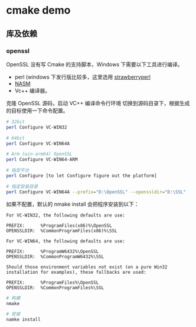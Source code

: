 # cmake demo

## 库及依赖

### openssl 

OpenSSL 没有写 Cmake 的支持脚本，Windows 下需要以下工具进行编译。

- perl (windows 下发行版比较多，这里选用 [strawberryperl](https://strawberryperl.com/)
- [NASM](https://www.nasm.us/)
- Vc++ 编译器。

克隆 OpenSSL 源码，启动 VC++ 编译命令行环境 切换到源码目录下，根据生成的目标使用一下命令配置。

```bash
# 32bit
perl Configure VC-WIN32

# 64bit
perl Configure VC-WIN64A 

# Arm (win-arm64) OpenSSL
perl Configure VC-WIN64-ARM

# 指定平台
perl Configure [to let Configure figure out the platform]

# 指定安装目录
perl Configure VC-WIN64A --prefix="D:\OpenSSL" --openssldir="D:\SSL"
```

如果不配置，默认的 nmake install 会把程序安装到以下：

```
For VC-WIN32, the following defaults are use:

PREFIX:      %ProgramFiles(x86)%\OpenSSL
OPENSSLDIR:  %CommonProgramFiles(x86)%\SSL

For VC-WIN64, the following defaults are use:

PREFIX:      %ProgramW6432%\OpenSSL
OPENSSLDIR:  %CommonProgramW6432%\SSL

Should those environment variables not exist (on a pure Win32 installation for examples), these fallbacks are used:

PREFIX:      %ProgramFiles%\OpenSSL
OPENSSLDIR:  %CommonProgramFiles%\SSL
```

```bash
# 构建
nmake

# 安装
namke install
```
